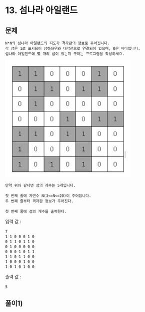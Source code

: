 # 13. 섬나라 아일랜드
## 문제
```
N*N의 섬나라 아일랜드의 지도가 격자판의 정보로 주어집니다.
각 섬은 1로 표시되어 상하좌우와 대각선으로 연결되어 있으며, 0은 바다입니다.
섬나라 아일랜드에 몇 개의 섬이 있는지 구하는 프로그램을 작성하세요.
```
<img src="/algorithm/inflearn_java_풀이/img/섬나라%20아일랜드%20문제.png" width="400px">


```
만약 위와 같다면 섬의 개수는 5개입니다.

첫 번째 줄에 자연수 N(3<=N<=20)이 주어집니다.
두 번째 줄부터 격자판 정보가 주어진다.

첫 번째 줄에 섬의 개수를 출력한다.
```


입력 값 :
```
7
1 1 0 0 0 1 0
0 1 1 0 1 1 0
0 1 0 0 0 0 0
0 0 0 1 0 1 1
1 1 0 1 1 0 0
1 0 0 0 1 0 0
1 0 1 0 1 0 0

```

출력 값 :
```
5
```

## 풀이1) 
